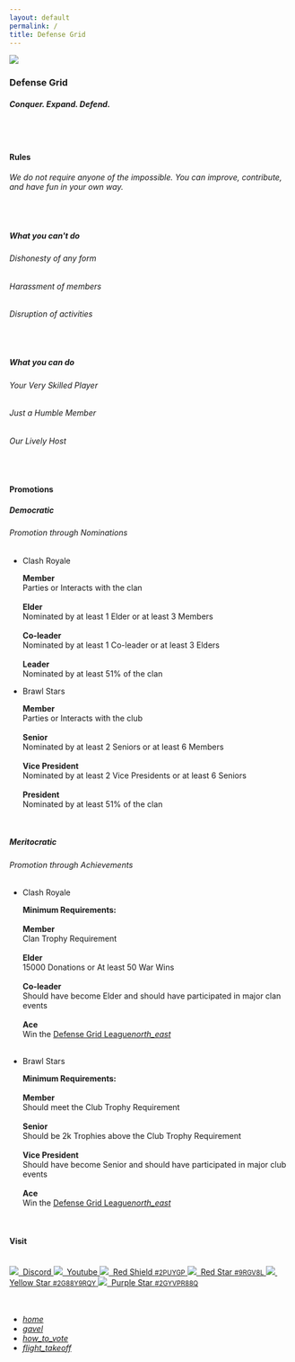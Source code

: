 ```yaml
---
layout: default
permalink: /
title: Defense Grid
---
```


<div class="row">
  <div id="home" class="section scrollspy center-align bg-dark-gray-upper">
    <img class="header-img responsive-img" id="logo" src="/assets/img/logo.png"/>
    <h3 class="logo-text">Defense Grid</h3>
    <h5 class="logo-sub-text">Conquer. Expand. Defend.</h5>
    <br>
    <br>
  </div>
  <div class="container">
  <div class="col s12 m12 l12">
    <div id="rules" class="section scrollspy">
      <h4 class="center-align">Rules</h4>
      <div class="row">
        <div class="col s10 offset-s1 center-align">
          <h6>We do not require anyone of the impossible. You can improve, contribute, and have fun in your own way.</h6>
          <br>
        </div>
        <div class="col s12 m6 l4 offset-l2 center-align">
          <h5>What you can't do</h5>
          <h6>Dishonesty of any form</h6>
          <h6>Harassment of members</h6>
          <h6>Disruption of activities</h6><br>
        </div>
        <div class="col s12 m6 l4 center-align">
          <h5>What you can do</h5>
          <h6>Your Very Skilled Player</h6>
          <h6>Just a Humble Member</h6>
          <h6>Our Lively Host</h6>
        </div>
      </div>
    </div>
    <div id="nominations" class="section scrollspy">
      <div class="divider thin-gray-shadow full-width"></div>
      <br>
      <h4 class="center-align">Promotions</h4>
        <div class="row">
          <div class="col s12 m10 offset-m1 l6 center-align">
            <h5>Democratic</h5>
            <h6>Promotion through Nominations</h6>
            <ul class="collapsible">
              <li>
                <div class="collapsible-header center-header">Clash Royale</div>
                <div class="collapsible-body">
                  <p>
                    <b>Member</b><br>
                    Parties or Interacts with the clan<br><br>
                    <b>Elder</b><br>
                    Nominated by at least 1 Elder or at least 3 Members<br><br>
                    <b>Co-leader</b><br>
                    Nominated by at least 1 Co-leader or at least 3 Elders<br><br>
                    <b>Leader</b><br>
                    Nominated by at least 51% of the clan<br>
                  </p>
                </div>
              </li>
              <li>
                <div class="collapsible-header center-header">Brawl Stars</div>
                <div class="collapsible-body">
                  <p>
                    <b>Member</b><br>
                    Parties or Interacts with the club<br><br>
                    <b>Senior</b><br>
                    Nominated by at least 2 Seniors or at least 6 Members<br><br>
                    <b>Vice President</b><br>
                    Nominated by at least 2 Vice Presidents or at least 6 Seniors<br><br>
                    <b>President</b><br>
                    Nominated by at least 51% of the clan<br>
                  </p>
                </div>
              </li>
            </ul>
            <br>
          </div>
          <div class="col s12 m10 offset-m1 l6 center-align">
            <h5>Meritocratic</h5>
            <h6>Promotion through Achievements</h6>
            <ul class="collapsible">
              <li>
                <div class="collapsible-header center-header">Clash Royale</div>
                <div class="collapsible-body">
                  <p>
                    <b>Minimum Requirements:</b><br><br>
                    <b>Member</b><br>
                    Clan Trophy Requirement<br><br>
                    <b>Elder</b><br>
                    15000 Donations or At least 50 War Wins<br><br>
                    <b>Co-leader</b><br>
                    Should have become Elder and should have participated in major clan events<br><br>
                    <b>Ace</b><br>
                    Win the <a href="{{site.url}}/dgl">Defense Grid League<i class="material-icons tiny">north_east</i></a><br><br>
                  </p>
                </div>
              </li>
              <li>
                <div class="collapsible-header center-header">Brawl Stars</div>
                <div class="collapsible-body">
                  <p>
                    <b>Minimum Requirements:</b><br><br>
                    <b>Member</b><br>
                    Should meet the Club Trophy Requirement<br><br>
                    <b>Senior</b><br>
                    Should be 2k Trophies above the Club Trophy Requirement<br><br>
                    <b>Vice President</b><br>
                    Should have become Senior and should have participated in major club events<br><br>
                    <b>Ace</b><br>
                    Win the <a href="{{site.url}}/dgl">Defense Grid League<i class="material-icons tiny">north_east</i></a><br>
                  </p>
                </div>
              </li>
            </ul>
          </div>
        </div>
      </div>
      <div id="visit" class="section scrollspy">
        <div class="divider thin-gray-shadow full-width"></div>
        <br>
        <h4 class="center-align">Visit</h4>
        <br>
        <div class="row">
          <div class="col s12 m10 offset-m1 l6 offset-l3 center-align">
            <div class="collection center-align">
              <a href="https://discordapp.com/invite/DGnjSqv" class="collection-item">
                <i class="material-icons logo"><img class="square-logo-img logo" id="logo" src="/assets/img/discord_logo.png"/></i>&nbsp;
                Discord
              </a>
              <a href="https://www.youtube.com/channel/UCInLbRLqw9OfIlFnx0mXp5Q" class="collection-item">
                <i class="material-icons logo"><img class="square-logo-img logo" id="logo" src="/assets/img/yt_logo.png"/></i>&nbsp;
                Youtube
              </a>
              <a href="https://royaleapi.com/clan/2PUYGP" class="collection-item">
                <i class="material-icons logo"><img class="square-logo-img logo" id="logo" src="/assets/img/cr_logo.png"/></i>&nbsp;
                Red Shield <small>#2PUYGP</small>
              </a>
              <a href="https://brawlify.com/stats/club/9RGV8L" class="collection-item">
                <i class="material-icons logo"><img class="square-logo-img logo" id="logo" src="/assets/img/bs_logo.png"/></i>&nbsp;
                Red Star <small>#9RGV8L</small>
              </a>
              <a href="https://brawlify.com/stats/club/2G88Y9RQY" class="collection-item">
                <i class="material-icons logo"><img class="square-logo-img logo" id="logo" src="/assets/img/bs_logo.png"/></i>&nbsp;
                Yellow Star <small>#2G88Y9RQY</small>
              </a>
              <a href="https://brawlify.com/stats/club/2GYVPR88Q" class="collection-item">
                <i class="material-icons logo"><img class="square-logo-img logo" id="logo" src="/assets/img/bs_logo.png"/></i>&nbsp;
                Purple Star <small>#2GYVPR88Q</small>
              </a>
            </div>
          </div>
        </div>
        <br>
        <br>
      </div>
    </div>
  </div>

  <div class="row">
    <div class="col m2 l4 hide-on-small-only"></div>
    <div class="col s12 m10 l8">
      <div class="toc-wrapper pinned" style="bottom:5%;right:5%;">
        <ul class="section table-of-contents toc-pinned">
          <li><a href="#home"><i class="material-icons md-dark">home</i></a></li>
          <li><a href="#rules"><i class="material-icons md-dark">gavel</i></a></li>
          <li><a href="#nominations"><i class="material-icons md-dark">how_to_vote</i></a></li>
          <li><a href="#visit"><i class="material-icons md-dark">flight_takeoff</i></a></li>
        </ul>
      </div>
    </div>
  </div>
</div>

<script>
    document.addEventListener('DOMContentLoaded', function() {
    var elems = document.querySelectorAll('.scrollspy');
    var options = {};
    var instances = M.ScrollSpy.init(elems, options);
    });

    document.addEventListener('DOMContentLoaded', function() {
    var elems = document.querySelectorAll('.collapsible');
    var options = {};
    var instances = M.Collapsible.init(elems, options);
    });
</script>
